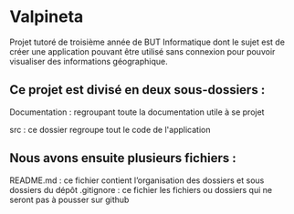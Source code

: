 # Valpineta
Projet tutoré de troisième année de BUT Informatique dont le sujet est de créer une application pouvant être utilisé sans connexion pour pouvoir visualiser des informations géographique. 

## Ce projet est divisé en deux sous-dossiers :

Documentation : regroupant toute la documentation utile à se projet 

src : ce dossier regroupe tout le code de l'application 

## Nous avons ensuite plusieurs fichiers :

README.md : ce fichier contient l’organisation des dossiers et sous dossiers du dépôt 
.gitignore : ce fichier les fichiers ou dossiers qui ne seront pas à pousser sur github 
